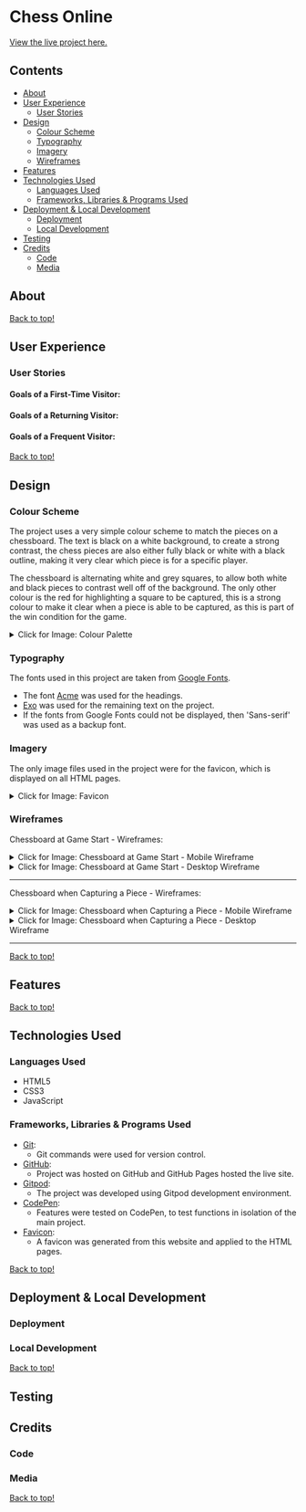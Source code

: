 # Chess Online

[View the live project here.](https://callumdennisie.github.io/chess-online/)

## Contents
* [About](#about)
* [User Experience](#user-experience)
    * [User Stories](#user-stories)
* [Design](#design)
    * [Colour Scheme](#colour-scheme)
    * [Typography](#typography)
    * [Imagery](#imagery)
    * [Wireframes](#wireframes)
* [Features](#features)
* [Technologies Used](#technologies-used)
    * [Languages Used](#languages-used)
    * [Frameworks, Libraries & Programs Used](#frameworks-libraries--programs-used)
* [Deployment & Local Development](#deployment--local-development)
    * [Deployment](#deployment)
    * [Local Development](#local-development)
* [Testing](#testing)
* [Credits](#credits)
    * [Code](#code)
    * [Media](#media)

## About

[Back to top!](#chess-online)

## User Experience
### User Stories
#### Goals of a First-Time Visitor:


#### Goals of a Returning Visitor:


#### Goals of a Frequent Visitor:

[Back to top!](#chess-online)

## Design
### Colour Scheme
The project uses a very simple colour scheme to match the pieces on a chessboard. The text is black on a white background, to create a strong contrast, the chess pieces are also either fully black or white with a black outline, making it very clear which piece is for a specific player.

The chessboard is alternating white and grey squares, to allow both white and black pieces to contrast well off of the background. The only other colour is the red for highlighting a square to be captured, this is a strong colour to make it clear when a piece is able to be captured, as this is part of the win condition for the game.
<details>
<summary>Click for Image: Colour Palette</summary>

![Colour Palette](/assets/images/README/palette-colours.png)

</details>

### Typography
The fonts used in this project are taken from [Google Fonts](https://fonts.google.com/).

- The font [Acme](https://fonts.google.com/specimen/Acme?query=acme) was used for the headings.
- [Exo](https://fonts.google.com/specimen/Exo?query=exo) was used for the remaining text on the project.
- If the fonts from Google Fonts could not be displayed, then 'Sans-serif' was used as a backup font.



### Imagery

The only image files used in the project were for the favicon, which is displayed on all HTML pages.

<details>
<summary>Click for Image: Favicon</summary>

![The favicon image](/assets/images/favicon/apple-touch-icon.png)

</details>



### Wireframes

Chessboard at Game Start - Wireframes:
<details>
<summary>Click for Image: Chessboard at Game Start - Mobile Wireframe</summary>

![About Page Mobile Wireframe](/assets/images/README/wireframe-start-mobile.png)

</details>

<details>
<summary>Click for Image: Chessboard at Game Start - Desktop Wireframe</summary>

![About Page Mobile Wireframe](/assets/images/README/wireframe-start-desktop.png)

</details>

***

Chessboard when Capturing a Piece - Wireframes:
<details>
<summary>Click for Image: Chessboard when Capturing a Piece - Mobile Wireframe</summary>

![About Page Mobile Wireframe](/assets/images/README/wireframe-capture-mobile.png)

</details>

<details>
<summary>Click for Image: Chessboard when Capturing a Piece - Desktop Wireframe</summary>

![About Page Mobile Wireframe](/assets/images/README/wireframe-capture-desktop.png)

</details>

***

[Back to top!](#chess-online)

## Features

[Back to top!](#chess-online)

## Technologies Used
### Languages Used
- HTML5
- CSS3
- JavaScript

### Frameworks, Libraries & Programs Used
- [Git](https://git-scm.com/):
    - Git commands were used for version control.
- [GitHub](https://github.com/):
    - Project was hosted on GitHub and GitHub Pages hosted the live site.
- [Gitpod](https://www.gitpod.io/):
    - The project was developed using Gitpod development environment.
- [CodePen](https://codepen.io/):
    - Features were tested on CodePen, to test functions in isolation of the main project.
- [Favicon](https://favicon.io/):
    - A favicon was generated from this website and applied to the HTML pages.


[Back to top!](#chess-online)

## Deployment & Local Development
### Deployment

### Local Development

[Back to top!](#chess-online)

## Testing

## Credits
### Code

### Media

[Back to top!](#chess-online)